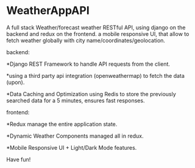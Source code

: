 # WeatherAppAPI

A full stack Weather/forecast weather RESTful API, using django on the backend and redux on the frontend.
a mobile responsive UI, that allow to fetch weather globally with city name/coordinates/geolocation.

<bold>backend:<bold>
 <p>*Django REST Framework to handle API requests from the client.<p>
 <p>*using a third party api integration (openweathermap) to fetch the data (upon).<p>
 <p>*Data Caching and Optimization using Redis to store the previously searched data for a 5 minutes, ensures fast responses.<p>

<bold>frontend:<bold>
 <p>*Redux	manage the entire	application	state.<p> 
 <p>*Dynamic Weather Components managed all in redux.<p>
 <p>*Mobile	Responsive	UI + Light/Dark	Mode features.<p>

 Have fun!

  
